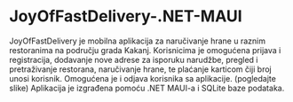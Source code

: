 # JoyOfFastDelivery-.NET-MAUI

JoyOfFastDelivery je mobilna aplikacija za naručivanje hrane u raznim restoranima na području grada Kakanj.
Korisnicima je omogućena prijava i registracija, dodavanje nove adrese za isporuku narudžbe, pregled i pretraživanje restorana, naručivanje hrane, te plaćanje karticom čiji broj unosi korisnik. Omogućena je i odjava korisnika sa aplikacije. (pogledajte slike)
Aplikacija je izgrađena pomoću .NET MAUI-a i SQLite baze podataka.

